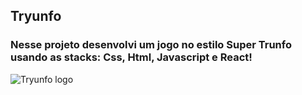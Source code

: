 ## Tryunfo

### Nesse projeto desenvolvi um jogo no estilo Super Trunfo usando as stacks: Css, Html, Javascript e React!

![Tryunfo logo](https://gusvioli.github.io/static/media/bgprojeto0.67ffb3b18bacc50cb9ac.png "Tryunfo logo")
